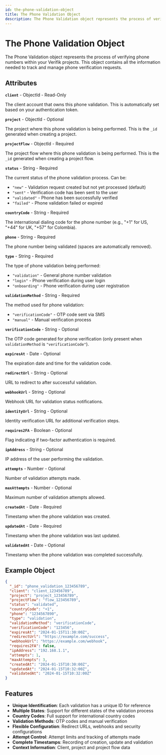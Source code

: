 ```yaml
---
id: the-phone-validation-object
title: The Phone Validation Object
description: The Phone Validation object represents the process of verifying phone numbers within your Verifik projects
---
```


# The Phone Validation Object

The Phone Validation object represents the process of verifying phone numbers within your Verifik projects. This object contains all the information needed to track and manage phone verification requests.

## Attributes

**`client`** - ObjectId - Read-Only

The client account that owns this phone validation. This is automatically set based on your authentication token.

**`project`** - ObjectId - Optional

The project where this phone validation is being performed. This is the `_id` generated when creating a project.

**`projectFlow`** - ObjectId - Required

The project flow where this phone validation is being performed. This is the `_id` generated when creating a project flow.

**`status`** - String - Required

The current status of the phone validation process. Can be:

* `"new"` - Validation request created but not yet processed (default)
* `"sent"` - Verification code has been sent to the user
* `"validated"` - Phone has been successfully verified
* `"failed"` - Phone validation failed or expired

**`countryCode`** - String - Required

The international dialing code for the phone number (e.g., "+1" for US, "+44" for UK, "+57" for Colombia).

**`phone`** - String - Required

The phone number being validated (spaces are automatically removed).

**`type`** - String - Required

The type of phone validation being performed:

* `"validation"` - General phone number validation
* `"login"` - Phone verification during user login
* `"onboarding"` - Phone verification during user registration

**`validationMethod`** - String - Required

The method used for phone validation:

* `"verificationCode"` - OTP code sent via SMS
* `"manual"` - Manual verification process

**`verificationCode`** - String - Optional

The OTP code generated for phone verification (only present when `validationMethod` is `"verificationCode"`).

**`expiresAt`** - Date - Optional

The expiration date and time for the validation code.

**`redirectUrl`** - String - Optional

URL to redirect to after successful validation.

**`webhookUrl`** - String - Optional

Webhook URL for validation status notifications.

**`identityUrl`** - String - Optional

Identity verification URL for additional verification steps.

**`requires2FA`** - Boolean - Optional

Flag indicating if two-factor authentication is required.

**`ipAddress`** - String - Optional

IP address of the user performing the validation.

**`attempts`** - Number - Optional

Number of validation attempts made.

**`maxAttempts`** - Number - Optional

Maximum number of validation attempts allowed.

**`createdAt`** - Date - Required

Timestamp when the phone validation was created.

**`updatedAt`** - Date - Required

Timestamp when the phone validation was last updated.

**`validatedAt`** - Date - Optional

Timestamp when the phone validation was completed successfully.

## Example Object

```json
{
  "_id": "phone_validation_123456789",
  "client": "client_123456789",
  "project": "project_123456789",
  "projectFlow": "flow_123456789",
  "status": "validated",
  "countryCode": "+1",
  "phone": "1234567890",
  "type": "validation",
  "validationMethod": "verificationCode",
  "verificationCode": "123456",
  "expiresAt": "2024-01-15T11:30:00Z",
  "redirectUrl": "https://example.com/success",
  "webhookUrl": "https://example.com/webhook",
  "requires2FA": false,
  "ipAddress": "192.168.1.1",
  "attempts": 1,
  "maxAttempts": 3,
  "createdAt": "2024-01-15T10:30:00Z",
  "updatedAt": "2024-01-15T10:32:00Z",
  "validatedAt": "2024-01-15T10:32:00Z"
}
```

## Features

- **Unique Identification**: Each validation has a unique ID for reference
- **Multiple States**: Support for different states of the validation process
- **Country Codes**: Full support for international country codes
- **Validation Methods**: OTP codes and manual verification
- **Flexible Configuration**: Redirect URLs, webhooks and security configurations
- **Attempt Control**: Attempt limits and tracking of attempts made
- **Complete Timestamps**: Recording of creation, update and validation
- **Context Information**: Client, project and project flow data